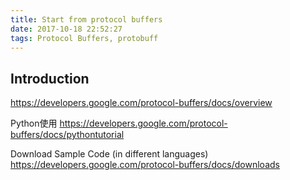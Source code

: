 ```yaml
---
title: Start from protocol buffers
date: 2017-10-18 22:52:27
tags: Protocol Buffers, protobuff
---
```


## Introduction
https://developers.google.com/protocol-buffers/docs/overview

Python使用
https://developers.google.com/protocol-buffers/docs/pythontutorial

Download Sample Code (in different languages)
https://developers.google.com/protocol-buffers/docs/downloads

